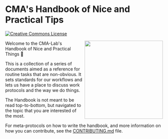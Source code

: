 # CMA's Handbook of Nice and Practical Tips
<a rel="license" href="http://creativecommons.org/licenses/by/4.0/"><img alt="Creative Commons License" style="border-width:0" src="https://i.creativecommons.org/l/by/4.0/88x31.png" /></a>

<img align="right" src="https://media1.giphy.com/media/xT77Y1T0zY1gR5qe5O/giphy.gif?cid=ecf05e47lfank70znj33ryx22ecv8dsshwjgazs3io99dw83&ep=v1_gifs_search&rid=giphy.gif&ct=g" width=250>

Welcome to the CMA-Lab's Handbook of Nice and Practical Things 🥳

This is a collection of a series of documents aimed as a reference for routine tasks that are non-obvious. It sets standards for our workflows and lets us have a place to discuss work protocols and the way we do things.

The Handbook is not meant to be read top-to-bottom, but navigated to the topic that you are interested of the most.

For meta-protocols on how to write the handbook, and more information on how you can contribute, see the [CONTRIBUTING.md](CONTRIBUTING.md) file.
